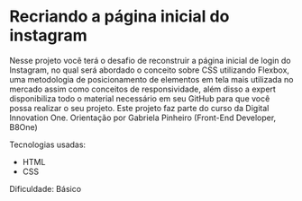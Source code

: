 # Recriando a página inicial do instagram
 Nesse projeto você terá o desafio de reconstruir a página inicial de login do Instagram, no qual será abordado o conceito sobre CSS utilizando Flexbox, uma metodologia de posicionamento de elementos em tela mais utilizada no mercado assim como conceitos de responsividade, além disso a expert disponibiliza todo o material necessário em seu GitHub para que você possa realizar o seu projeto.
Este projeto faz parte do curso da Digital Innovation One. Orientação por Gabriela Pinheiro (Front-End Developer, B8One)
<p>Tecnologias usadas:</p>
<ul>
  <li>HTML</li>
  <li>CSS</li>
</ul>
<p>Dificuldade: Básico</p>


